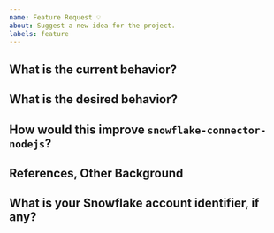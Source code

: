 ```yaml
---
name: Feature Request 💡
about: Suggest a new idea for the project.
labels: feature
---
```


<!--
If you need urgent assistance then file the feature request using the support process:
https://community.snowflake.com/s/article/How-To-Submit-a-Support-Case-in-Snowflake-Lodge
otherwise continue here.
-->
## What is the current behavior?

## What is the desired behavior?

## How would this improve `snowflake-connector-nodejs`?

## References, Other Background

## What is your Snowflake account identifier, if any?
 
